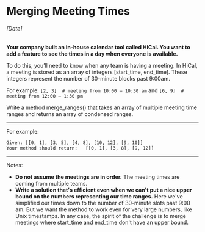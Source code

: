 # Merging Meeting Times
###### [Date]

**Your company built an in-house calendar tool called HiCal. You want to add a feature to see the times in a day when everyone is available.**

To do this, you’ll need to know when any team is having a meeting. In HiCal, a meeting is stored as an array of integers [start_time, end_time]. These integers represent the number of 30-minute blocks past 9:00am.

For example: ```[2, 3]  # meeting from 10:00 – 10:30 am``` and ```[6, 9]  # meeting from 12:00 – 1:30 pm```

Write a method merge_ranges() that takes an array of multiple meeting time ranges and returns an array of condensed ranges.

---

For example:
```
Given: [[0, 1], [3, 5], [4, 8], [10, 12], [9, 10]]
Your method should return:   [[0, 1], [3, 8], [9, 12]]
```

---

Notes:
* **Do not assume the meetings are in order.** The meeting times are coming from multiple teams.
* **Write a solution that's efficient even when we can't put a nice upper bound on the numbers representing our time ranges.** Here we've simplified our times down to the number of 30-minute slots past 9:00 am. But we want the method to work even for very large numbers, like Unix timestamps. In any case, the spirit of the challenge is to merge meetings where start_time and end_time don't have an upper bound.
